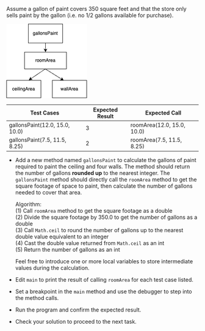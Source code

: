Assume a gallon of paint covers 350 square feet and that the store
only sells paint by the gallon (i.e. no 1/2 gallons available for purchase).

<img src="../../common/images/gallonsPaint_call_graph.png" alt="gallonsPaint method calls roomArea method" >

<br>

| Test Cases                     | Expected Result | Expected Call              |
|--------------------------------|-----------------|----------------------------|
| gallonsPaint(12.0, 15.0, 10.0) | 3               | roomArea(12.0, 15.0, 10.0) |
| gallonsPaint(7.5, 11.5, 8.25)  | 2               | roomArea(7.5, 11.5, 8.25)  |

- Add a new method named `gallonsPaint` to calculate the gallons of paint
  required to paint the ceiling and four walls. The method
  should return the number of gallons **rounded up** to the nearest integer.
  The `gallonsPaint` method should directly call the `roomArea` method to get the square footage of space to paint,
  then calculate the number of gallons needed to cover that area.
    <div class="hint">
    Algorithm:<br>
    (1) Call <code>roomArea</code> method to get the square footage as a double<br>
    (2) Divide the square footage by 350.0 to get the number of gallons as a double<br>
    (3) Call <code>Math.ceil</code> to round the number of gallons up to the nearest double value equivalent to an integer<br>
    (4) Cast the double value returned from <code>Math.ceil</code> as an int<br>
    (5) Return the number of gallons as an int

  Feel free to introduce one or more local variables to store intermediate values during the calculation.
    </div>
- Edit `main` to print the result of calling `roomArea` for each test case listed.
- Set a breakpoint in the `main` method and use the debugger to step into the method calls.
- Run the program and confirm the expected result.
- Check your solution to proceed to the next task.